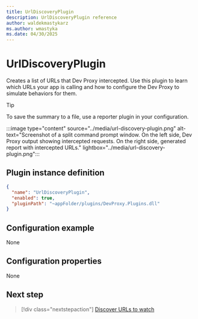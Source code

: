 ```yaml
---
title: UrlDiscoveryPlugin
description: UrlDiscoveryPlugin reference
author: waldekmastykarz
ms.author: wmastyka
ms.date: 04/30/2025
---
```


# UrlDiscoveryPlugin

Creates a list of URLs that Dev Proxy intercepted. Use this plugin to learn which URLs your app is calling and how to configure the Dev Proxy to simulate behaviors for them.

> [!TIP]
> To save the summary to a file, use a reporter plugin in your configuration.

:::image type="content" source="../media/url-discovery-plugin.png" alt-text="Screenshot of a split command prompt window. On the left side, Dev Proxy output showing intercepted requests. On the right side, generated report with intercepted URLs." lightbox="../media/url-discovery-plugin.png":::

## Plugin instance definition

```json
{
  "name": "UrlDiscoveryPlugin",
  "enabled": true,
  "pluginPath": "~appFolder/plugins/DevProxy.Plugins.dll"
}
```

## Configuration example

None

## Configuration properties

None

## Next step

> [!div class="nextstepaction"]
> [Discover URLs to watch](../how-to/discover-urls-watch.md)

